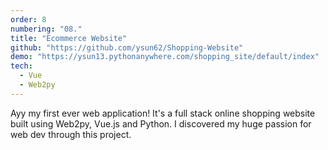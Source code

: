 ```yaml
---
order: 8
numbering: "08."
title: "Ecommerce Website"
github: "https://github.com/ysun62/Shopping-Website"
demo: "https://ysun13.pythonanywhere.com/shopping_site/default/index"
tech:
  - Vue
  - Web2py
---
```


Ayy my first ever web application! It's a full stack online shopping website built using Web2py, Vue.js and Python. I discovered my huge passion for web dev through this project.
